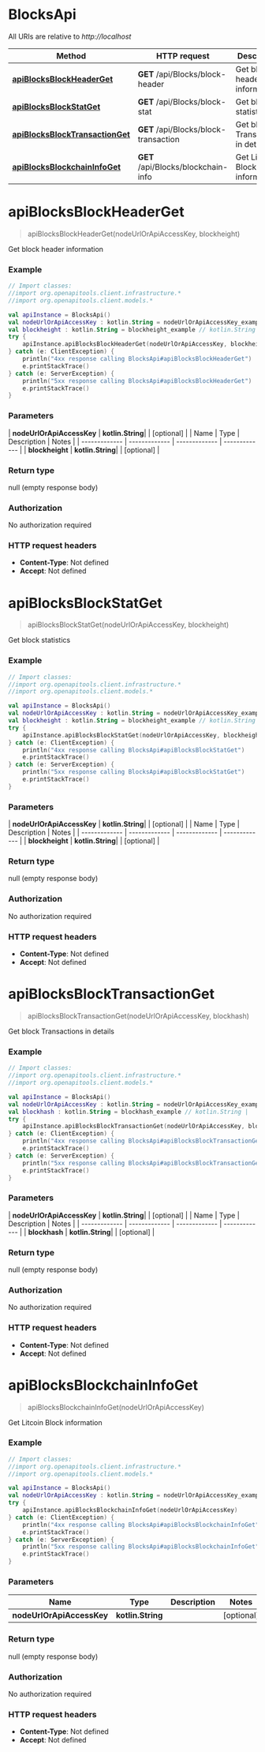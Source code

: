 # BlocksApi

All URIs are relative to *http://localhost*

| Method | HTTP request | Description |
| ------------- | ------------- | ------------- |
| [**apiBlocksBlockHeaderGet**](BlocksApi.md#apiBlocksBlockHeaderGet) | **GET** /api/Blocks/block-header | Get block header information |
| [**apiBlocksBlockStatGet**](BlocksApi.md#apiBlocksBlockStatGet) | **GET** /api/Blocks/block-stat | Get block statistics |
| [**apiBlocksBlockTransactionGet**](BlocksApi.md#apiBlocksBlockTransactionGet) | **GET** /api/Blocks/block-transaction | Get block Transactions in details |
| [**apiBlocksBlockchainInfoGet**](BlocksApi.md#apiBlocksBlockchainInfoGet) | **GET** /api/Blocks/blockchain-info | Get Litcoin Block information |


<a id="apiBlocksBlockHeaderGet"></a>
# **apiBlocksBlockHeaderGet**
> apiBlocksBlockHeaderGet(nodeUrlOrApiAccessKey, blockheight)

Get block header information

### Example
```kotlin
// Import classes:
//import org.openapitools.client.infrastructure.*
//import org.openapitools.client.models.*

val apiInstance = BlocksApi()
val nodeUrlOrApiAccessKey : kotlin.String = nodeUrlOrApiAccessKey_example // kotlin.String | 
val blockheight : kotlin.String = blockheight_example // kotlin.String | 
try {
    apiInstance.apiBlocksBlockHeaderGet(nodeUrlOrApiAccessKey, blockheight)
} catch (e: ClientException) {
    println("4xx response calling BlocksApi#apiBlocksBlockHeaderGet")
    e.printStackTrace()
} catch (e: ServerException) {
    println("5xx response calling BlocksApi#apiBlocksBlockHeaderGet")
    e.printStackTrace()
}
```

### Parameters
| **nodeUrlOrApiAccessKey** | **kotlin.String**|  | [optional] |
| Name | Type | Description  | Notes |
| ------------- | ------------- | ------------- | ------------- |
| **blockheight** | **kotlin.String**|  | [optional] |

### Return type

null (empty response body)

### Authorization

No authorization required

### HTTP request headers

 - **Content-Type**: Not defined
 - **Accept**: Not defined

<a id="apiBlocksBlockStatGet"></a>
# **apiBlocksBlockStatGet**
> apiBlocksBlockStatGet(nodeUrlOrApiAccessKey, blockheight)

Get block statistics

### Example
```kotlin
// Import classes:
//import org.openapitools.client.infrastructure.*
//import org.openapitools.client.models.*

val apiInstance = BlocksApi()
val nodeUrlOrApiAccessKey : kotlin.String = nodeUrlOrApiAccessKey_example // kotlin.String | 
val blockheight : kotlin.String = blockheight_example // kotlin.String | 
try {
    apiInstance.apiBlocksBlockStatGet(nodeUrlOrApiAccessKey, blockheight)
} catch (e: ClientException) {
    println("4xx response calling BlocksApi#apiBlocksBlockStatGet")
    e.printStackTrace()
} catch (e: ServerException) {
    println("5xx response calling BlocksApi#apiBlocksBlockStatGet")
    e.printStackTrace()
}
```

### Parameters
| **nodeUrlOrApiAccessKey** | **kotlin.String**|  | [optional] |
| Name | Type | Description  | Notes |
| ------------- | ------------- | ------------- | ------------- |
| **blockheight** | **kotlin.String**|  | [optional] |

### Return type

null (empty response body)

### Authorization

No authorization required

### HTTP request headers

 - **Content-Type**: Not defined
 - **Accept**: Not defined

<a id="apiBlocksBlockTransactionGet"></a>
# **apiBlocksBlockTransactionGet**
> apiBlocksBlockTransactionGet(nodeUrlOrApiAccessKey, blockhash)

Get block Transactions in details

### Example
```kotlin
// Import classes:
//import org.openapitools.client.infrastructure.*
//import org.openapitools.client.models.*

val apiInstance = BlocksApi()
val nodeUrlOrApiAccessKey : kotlin.String = nodeUrlOrApiAccessKey_example // kotlin.String | 
val blockhash : kotlin.String = blockhash_example // kotlin.String | 
try {
    apiInstance.apiBlocksBlockTransactionGet(nodeUrlOrApiAccessKey, blockhash)
} catch (e: ClientException) {
    println("4xx response calling BlocksApi#apiBlocksBlockTransactionGet")
    e.printStackTrace()
} catch (e: ServerException) {
    println("5xx response calling BlocksApi#apiBlocksBlockTransactionGet")
    e.printStackTrace()
}
```

### Parameters
| **nodeUrlOrApiAccessKey** | **kotlin.String**|  | [optional] |
| Name | Type | Description  | Notes |
| ------------- | ------------- | ------------- | ------------- |
| **blockhash** | **kotlin.String**|  | [optional] |

### Return type

null (empty response body)

### Authorization

No authorization required

### HTTP request headers

 - **Content-Type**: Not defined
 - **Accept**: Not defined

<a id="apiBlocksBlockchainInfoGet"></a>
# **apiBlocksBlockchainInfoGet**
> apiBlocksBlockchainInfoGet(nodeUrlOrApiAccessKey)

Get Litcoin Block information

### Example
```kotlin
// Import classes:
//import org.openapitools.client.infrastructure.*
//import org.openapitools.client.models.*

val apiInstance = BlocksApi()
val nodeUrlOrApiAccessKey : kotlin.String = nodeUrlOrApiAccessKey_example // kotlin.String | 
try {
    apiInstance.apiBlocksBlockchainInfoGet(nodeUrlOrApiAccessKey)
} catch (e: ClientException) {
    println("4xx response calling BlocksApi#apiBlocksBlockchainInfoGet")
    e.printStackTrace()
} catch (e: ServerException) {
    println("5xx response calling BlocksApi#apiBlocksBlockchainInfoGet")
    e.printStackTrace()
}
```

### Parameters
| Name | Type | Description  | Notes |
| ------------- | ------------- | ------------- | ------------- |
| **nodeUrlOrApiAccessKey** | **kotlin.String**|  | [optional] |

### Return type

null (empty response body)

### Authorization

No authorization required

### HTTP request headers

 - **Content-Type**: Not defined
 - **Accept**: Not defined

